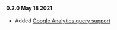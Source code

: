 #### 0.2.0 May 18 2021 ####
- Added [Google Analytics query support](https://github.com/petabridge/kpi-dashboard/pull/21)
